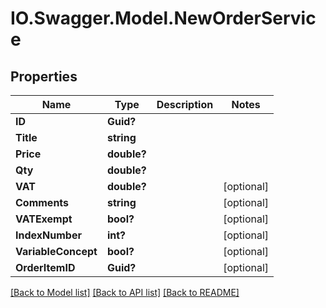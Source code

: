 # IO.Swagger.Model.NewOrderService
## Properties

Name | Type | Description | Notes
------------ | ------------- | ------------- | -------------
**ID** | **Guid?** |  | 
**Title** | **string** |  | 
**Price** | **double?** |  | 
**Qty** | **double?** |  | 
**VAT** | **double?** |  | [optional] 
**Comments** | **string** |  | [optional] 
**VATExempt** | **bool?** |  | [optional] 
**IndexNumber** | **int?** |  | [optional] 
**VariableConcept** | **bool?** |  | [optional] 
**OrderItemID** | **Guid?** |  | [optional] 

[[Back to Model list]](../README.md#documentation-for-models) [[Back to API list]](../README.md#documentation-for-api-endpoints) [[Back to README]](../README.md)

